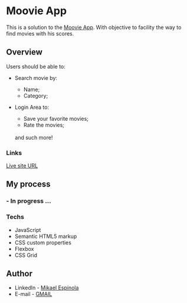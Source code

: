 # Moovie App

This is a solution to the [Moovie App](https://www.frontendmentor.io/challenges/age-calculator-app-dF9DFFpj-Q). With objective to facility the way to find movies with his scores.

## Overview

Users should be able to:

- Search movie by:

  - Name;
  - Category;

- Login Area to:
  - Save your favorite movies;
  - Rate the movies; <br />
  <br />
  and such more!

### Links

[Live site URL](https://mikael-espinola.github.io/Moovie/)

## My process 

### - In progress ...

### Techs

- JavaScript
- Semantic HTML5 markup
- CSS custom properties
- Flexbox
- CSS Grid

## Author

- LinkedIn - [Mikael Espínola](https://www.linkedin.com/in/mikaelespinola)
- E-mail - [GMAIL](mailto:mikaelespinolaa@gmail.com)

